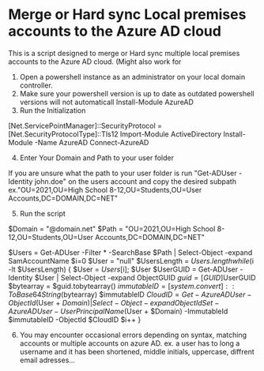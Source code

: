 # Merge or Hard sync Local premises accounts to the Azure AD cloud 
This is a script designed to merge or Hard sync multiple local premises accounts to the Azure AD cloud. (Might also work for 

1. Open a powershell instance as an administrator on your local domain controller.
2. Make sure your powershell version is up to date as outdated powershell versions will not automaticall Install-Module AzureAD
3. Run the Initialization

[Net.ServicePointManager]::SecurityProtocol = [Net.SecurityProtocolType]::Tls12
Import-Module ActiveDirectory
Install-Module -Name AzureAD
Connect-AzureAD

4. Enter Your Domain and Path to your user folder

If you are unsure what the path to your user folder is run "Get-ADUser -Identity john.doe" 
on the users account and copy the desired subpath ex."OU=2021,OU=High School 8-12,OU=Students,OU=User Accounts,DC=DOMAIN,DC=NET"

5. Run the script

$Domain = "@domain.net"
$Path = "OU=2021,OU=High School 8-12,OU=Students,OU=User Accounts,DC=DOMAIN,DC=NET"

$Users = Get-ADUser -Filter * -SearchBase $Path | Select-Object -expand SamAccountName
$i=0
$User = "null"
$UsersLength = $Users.length
while($i -lt $UsersLength) {
    $User = $Users[$i];
    $User
    $UserGUID = Get-ADUser -Identity $User | Select-Object -expand ObjectGUID
    $guid = [GUID]$UserGUID
    $bytearray = $guid.tobytearray()
    $immutableID = [system.convert]::ToBase64String($bytearray)
    $immutableID
$CloudID = Get-AzureADUser -ObjectId ($User + $Domain) | Select-Object -expand ObjectId
Set-AzureADUser -UserPrincipalName ($User + $Domain) -ImmutableId $immutableID -ObjectId $CloudID
    $i++
}

6. You may encounter occasional errors depending on syntax, matching accounts or multiple accounts on azure AD. 
ex. a user has to long a username and it has been shortened, middle initials, uppercase, diffrent email adresses...
